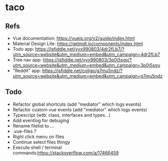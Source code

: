 # taco

## Refs
- Vue documentation: https://vuejs.org/v2/guide/index.html
- Material Design Lite: https://getmdl.io/components/index.html
- Todo app: https://jsfiddle.net/yyx990803/4dr2fLb7/?utm_source=website&utm_medium=embed&utm_campaign=4dr2fLb7
- Tree nav app: https://jsfiddle.net/yyx990803/3p0j5sgy/?utm_source=website&utm_medium=embed&utm_campaign=3p0j5sgy
- "Reddit" app: https://jsfiddle.net/coligo/g7mu5ndz/?utm_source=website&utm_medium=embed&utm_campaign=g7mu5ndz

## Todo
- Refactor global shortcuts (add "mediator" which logs events)
- Refactor custom vue events (add "mediator" which logs events)
- Typescript (wtb: class, interfaces and types...)
- Add eventlog for debuging
- Rename filelist to ...
- .vue-files ?
- Right click menu on files
- Continue select files thingy
- Execute shell / terminal commands:https://stackoverflow.com/a/17466459

